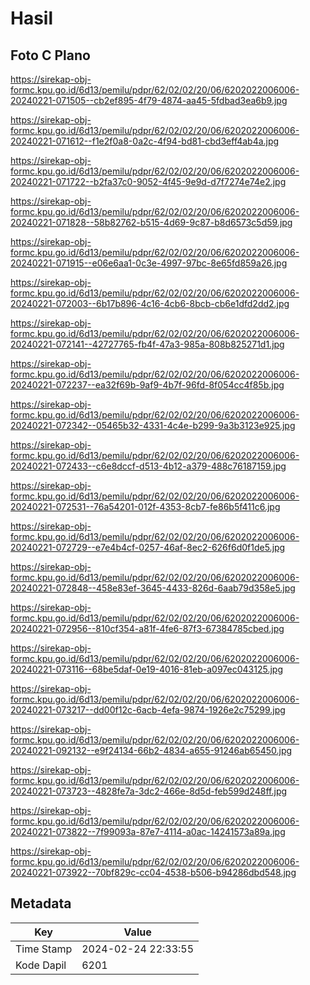 # Hasil

## Foto C Plano

https://sirekap-obj-formc.kpu.go.id/6d13/pemilu/pdpr/62/02/02/20/06/6202022006006-20240221-071505--cb2ef895-4f79-4874-aa45-5fdbad3ea6b9.jpg

https://sirekap-obj-formc.kpu.go.id/6d13/pemilu/pdpr/62/02/02/20/06/6202022006006-20240221-071612--f1e2f0a8-0a2c-4f94-bd81-cbd3eff4ab4a.jpg

https://sirekap-obj-formc.kpu.go.id/6d13/pemilu/pdpr/62/02/02/20/06/6202022006006-20240221-071722--b2fa37c0-9052-4f45-9e9d-d7f7274e74e2.jpg

https://sirekap-obj-formc.kpu.go.id/6d13/pemilu/pdpr/62/02/02/20/06/6202022006006-20240221-071828--58b82762-b515-4d69-9c87-b8d6573c5d59.jpg

https://sirekap-obj-formc.kpu.go.id/6d13/pemilu/pdpr/62/02/02/20/06/6202022006006-20240221-071915--e06e6aa1-0c3e-4997-97bc-8e65fd859a26.jpg

https://sirekap-obj-formc.kpu.go.id/6d13/pemilu/pdpr/62/02/02/20/06/6202022006006-20240221-072003--6b17b896-4c16-4cb6-8bcb-cb6e1dfd2dd2.jpg

https://sirekap-obj-formc.kpu.go.id/6d13/pemilu/pdpr/62/02/02/20/06/6202022006006-20240221-072141--42727765-fb4f-47a3-985a-808b825271d1.jpg

https://sirekap-obj-formc.kpu.go.id/6d13/pemilu/pdpr/62/02/02/20/06/6202022006006-20240221-072237--ea32f69b-9af9-4b7f-96fd-8f054cc4f85b.jpg

https://sirekap-obj-formc.kpu.go.id/6d13/pemilu/pdpr/62/02/02/20/06/6202022006006-20240221-072342--05465b32-4331-4c4e-b299-9a3b3123e925.jpg

https://sirekap-obj-formc.kpu.go.id/6d13/pemilu/pdpr/62/02/02/20/06/6202022006006-20240221-072433--c6e8dccf-d513-4b12-a379-488c76187159.jpg

https://sirekap-obj-formc.kpu.go.id/6d13/pemilu/pdpr/62/02/02/20/06/6202022006006-20240221-072531--76a54201-012f-4353-8cb7-fe86b5f411c6.jpg

https://sirekap-obj-formc.kpu.go.id/6d13/pemilu/pdpr/62/02/02/20/06/6202022006006-20240221-072729--e7e4b4cf-0257-46af-8ec2-626f6d0f1de5.jpg

https://sirekap-obj-formc.kpu.go.id/6d13/pemilu/pdpr/62/02/02/20/06/6202022006006-20240221-072848--458e83ef-3645-4433-826d-6aab79d358e5.jpg

https://sirekap-obj-formc.kpu.go.id/6d13/pemilu/pdpr/62/02/02/20/06/6202022006006-20240221-072956--810cf354-a81f-4fe6-87f3-67384785cbed.jpg

https://sirekap-obj-formc.kpu.go.id/6d13/pemilu/pdpr/62/02/02/20/06/6202022006006-20240221-073116--68be5daf-0e19-4016-81eb-a097ec043125.jpg

https://sirekap-obj-formc.kpu.go.id/6d13/pemilu/pdpr/62/02/02/20/06/6202022006006-20240221-073217--dd00f12c-6acb-4efa-9874-1926e2c75299.jpg

https://sirekap-obj-formc.kpu.go.id/6d13/pemilu/pdpr/62/02/02/20/06/6202022006006-20240221-092132--e9f24134-66b2-4834-a655-91246ab65450.jpg

https://sirekap-obj-formc.kpu.go.id/6d13/pemilu/pdpr/62/02/02/20/06/6202022006006-20240221-073723--4828fe7a-3dc2-466e-8d5d-feb599d248ff.jpg

https://sirekap-obj-formc.kpu.go.id/6d13/pemilu/pdpr/62/02/02/20/06/6202022006006-20240221-073822--7f99093a-87e7-4114-a0ac-14241573a89a.jpg

https://sirekap-obj-formc.kpu.go.id/6d13/pemilu/pdpr/62/02/02/20/06/6202022006006-20240221-073922--70bf829c-cc04-4538-b506-b94286dbd548.jpg


## Metadata

| Key        | Value               |
| ---------- | ------------------- |
| Time Stamp | 2024-02-24 22:33:55 |
| Kode Dapil | 6201                |



